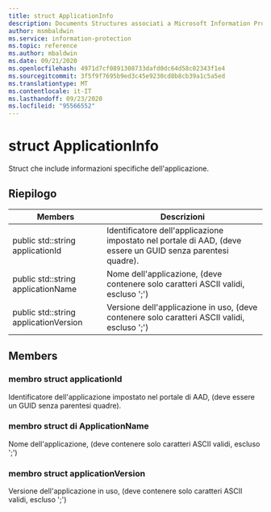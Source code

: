 ```yaml
---
title: struct ApplicationInfo
description: Documents Structures associati a Microsoft Information Protection (MIP) SDK.
author: msmbaldwin
ms.service: information-protection
ms.topic: reference
ms.author: mbaldwin
ms.date: 09/21/2020
ms.openlocfilehash: 4971d7cf0891308733dafd0dc64d58c02343f1e4
ms.sourcegitcommit: 3f5f9f7695b9ed3c45e9230cd8b8cb39a1c5a5ed
ms.translationtype: MT
ms.contentlocale: it-IT
ms.lasthandoff: 09/23/2020
ms.locfileid: "95566552"
---
```

# <a name="struct-applicationinfo"></a>struct ApplicationInfo 
Struct che include informazioni specifiche dell'applicazione.
  
## <a name="summary"></a>Riepilogo
 Members                        | Descrizioni                                
--------------------------------|---------------------------------------------
public std::string applicationId  |  Identificatore dell'applicazione impostato nel portale di AAD, (deve essere un GUID senza parentesi quadre).
public std::string applicationName  |  Nome dell'applicazione, (deve contenere solo caratteri ASCII validi, escluso ';')
public std::string applicationVersion  |  Versione dell'applicazione in uso, (deve contenere solo caratteri ASCII validi, escluso ';')
  
## <a name="members"></a>Members
  
### <a name="applicationid-struct-member"></a>membro struct applicationId
Identificatore dell'applicazione impostato nel portale di AAD, (deve essere un GUID senza parentesi quadre).
  
### <a name="applicationname-struct-member"></a>membro struct di ApplicationName
Nome dell'applicazione, (deve contenere solo caratteri ASCII validi, escluso ';')
  
### <a name="applicationversion-struct-member"></a>membro struct applicationVersion
Versione dell'applicazione in uso, (deve contenere solo caratteri ASCII validi, escluso ';')